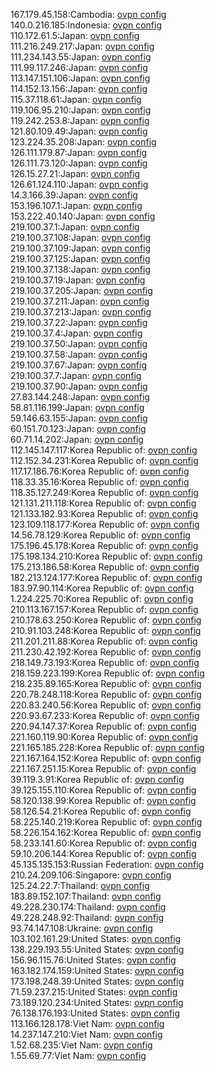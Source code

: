 167.179.45.158:Cambodia: [ovpn config](vpn/167_179_45_158.ovpn)  
140.0.216.185:Indonesia: [ovpn config](vpn/140_0_216_185.ovpn)  
110.172.61.5:Japan: [ovpn config](vpn/110_172_61_5.ovpn)  
111.216.249.217:Japan: [ovpn config](vpn/111_216_249_217.ovpn)  
111.234.143.55:Japan: [ovpn config](vpn/111_234_143_55.ovpn)  
111.99.117.246:Japan: [ovpn config](vpn/111_99_117_246.ovpn)  
113.147.151.106:Japan: [ovpn config](vpn/113_147_151_106.ovpn)  
114.152.13.156:Japan: [ovpn config](vpn/114_152_13_156.ovpn)  
115.37.118.61:Japan: [ovpn config](vpn/115_37_118_61.ovpn)  
119.106.95.210:Japan: [ovpn config](vpn/119_106_95_210.ovpn)  
119.242.253.8:Japan: [ovpn config](vpn/119_242_253_8.ovpn)  
121.80.109.49:Japan: [ovpn config](vpn/121_80_109_49.ovpn)  
123.224.35.208:Japan: [ovpn config](vpn/123_224_35_208.ovpn)  
126.111.179.87:Japan: [ovpn config](vpn/126_111_179_87.ovpn)  
126.111.73.120:Japan: [ovpn config](vpn/126_111_73_120.ovpn)  
126.15.27.21:Japan: [ovpn config](vpn/126_15_27_21.ovpn)  
126.61.124.110:Japan: [ovpn config](vpn/126_61_124_110.ovpn)  
14.3.166.39:Japan: [ovpn config](vpn/14_3_166_39.ovpn)  
153.196.107.1:Japan: [ovpn config](vpn/153_196_107_1.ovpn)  
153.222.40.140:Japan: [ovpn config](vpn/153_222_40_140.ovpn)  
219.100.37.1:Japan: [ovpn config](vpn/219_100_37_1.ovpn)  
219.100.37.108:Japan: [ovpn config](vpn/219_100_37_108.ovpn)  
219.100.37.109:Japan: [ovpn config](vpn/219_100_37_109.ovpn)  
219.100.37.125:Japan: [ovpn config](vpn/219_100_37_125.ovpn)  
219.100.37.138:Japan: [ovpn config](vpn/219_100_37_138.ovpn)  
219.100.37.19:Japan: [ovpn config](vpn/219_100_37_19.ovpn)  
219.100.37.205:Japan: [ovpn config](vpn/219_100_37_205.ovpn)  
219.100.37.211:Japan: [ovpn config](vpn/219_100_37_211.ovpn)  
219.100.37.213:Japan: [ovpn config](vpn/219_100_37_213.ovpn)  
219.100.37.22:Japan: [ovpn config](vpn/219_100_37_22.ovpn)  
219.100.37.4:Japan: [ovpn config](vpn/219_100_37_4.ovpn)  
219.100.37.50:Japan: [ovpn config](vpn/219_100_37_50.ovpn)  
219.100.37.58:Japan: [ovpn config](vpn/219_100_37_58.ovpn)  
219.100.37.67:Japan: [ovpn config](vpn/219_100_37_67.ovpn)  
219.100.37.7:Japan: [ovpn config](vpn/219_100_37_7.ovpn)  
219.100.37.90:Japan: [ovpn config](vpn/219_100_37_90.ovpn)  
27.83.144.248:Japan: [ovpn config](vpn/27_83_144_248.ovpn)  
58.81.116.199:Japan: [ovpn config](vpn/58_81_116_199.ovpn)  
59.146.63.155:Japan: [ovpn config](vpn/59_146_63_155.ovpn)  
60.151.70.123:Japan: [ovpn config](vpn/60_151_70_123.ovpn)  
60.71.14.202:Japan: [ovpn config](vpn/60_71_14_202.ovpn)  
112.145.147.117:Korea Republic of: [ovpn config](vpn/112_145_147_117.ovpn)  
112.152.34.231:Korea Republic of: [ovpn config](vpn/112_152_34_231.ovpn)  
117.17.186.76:Korea Republic of: [ovpn config](vpn/117_17_186_76.ovpn)  
118.33.35.16:Korea Republic of: [ovpn config](vpn/118_33_35_16.ovpn)  
118.35.127.249:Korea Republic of: [ovpn config](vpn/118_35_127_249.ovpn)  
121.131.211.118:Korea Republic of: [ovpn config](vpn/121_131_211_118.ovpn)  
121.133.182.93:Korea Republic of: [ovpn config](vpn/121_133_182_93.ovpn)  
123.109.118.177:Korea Republic of: [ovpn config](vpn/123_109_118_177.ovpn)  
14.56.78.129:Korea Republic of: [ovpn config](vpn/14_56_78_129.ovpn)  
175.196.45.178:Korea Republic of: [ovpn config](vpn/175_196_45_178.ovpn)  
175.198.134.210:Korea Republic of: [ovpn config](vpn/175_198_134_210.ovpn)  
175.213.186.58:Korea Republic of: [ovpn config](vpn/175_213_186_58.ovpn)  
182.213.124.177:Korea Republic of: [ovpn config](vpn/182_213_124_177.ovpn)  
183.97.90.114:Korea Republic of: [ovpn config](vpn/183_97_90_114.ovpn)  
1.224.225.70:Korea Republic of: [ovpn config](vpn/1_224_225_70.ovpn)  
210.113.167.157:Korea Republic of: [ovpn config](vpn/210_113_167_157.ovpn)  
210.178.63.250:Korea Republic of: [ovpn config](vpn/210_178_63_250.ovpn)  
210.91.103.248:Korea Republic of: [ovpn config](vpn/210_91_103_248.ovpn)  
211.201.211.88:Korea Republic of: [ovpn config](vpn/211_201_211_88.ovpn)  
211.230.42.192:Korea Republic of: [ovpn config](vpn/211_230_42_192.ovpn)  
218.149.73.193:Korea Republic of: [ovpn config](vpn/218_149_73_193.ovpn)  
218.159.223.199:Korea Republic of: [ovpn config](vpn/218_159_223_199.ovpn)  
218.235.89.165:Korea Republic of: [ovpn config](vpn/218_235_89_165.ovpn)  
220.78.248.118:Korea Republic of: [ovpn config](vpn/220_78_248_118.ovpn)  
220.83.240.56:Korea Republic of: [ovpn config](vpn/220_83_240_56.ovpn)  
220.93.67.233:Korea Republic of: [ovpn config](vpn/220_93_67_233.ovpn)  
220.94.147.37:Korea Republic of: [ovpn config](vpn/220_94_147_37.ovpn)  
221.160.119.90:Korea Republic of: [ovpn config](vpn/221_160_119_90.ovpn)  
221.165.185.228:Korea Republic of: [ovpn config](vpn/221_165_185_228.ovpn)  
221.167.164.152:Korea Republic of: [ovpn config](vpn/221_167_164_152.ovpn)  
221.167.251.15:Korea Republic of: [ovpn config](vpn/221_167_251_15.ovpn)  
39.119.3.91:Korea Republic of: [ovpn config](vpn/39_119_3_91.ovpn)  
39.125.155.110:Korea Republic of: [ovpn config](vpn/39_125_155_110.ovpn)  
58.120.138.99:Korea Republic of: [ovpn config](vpn/58_120_138_99.ovpn)  
58.126.54.21:Korea Republic of: [ovpn config](vpn/58_126_54_21.ovpn)  
58.225.140.219:Korea Republic of: [ovpn config](vpn/58_225_140_219.ovpn)  
58.226.154.162:Korea Republic of: [ovpn config](vpn/58_226_154_162.ovpn)  
58.233.141.60:Korea Republic of: [ovpn config](vpn/58_233_141_60.ovpn)  
59.10.206.144:Korea Republic of: [ovpn config](vpn/59_10_206_144.ovpn)  
45.135.135.153:Russian Federation: [ovpn config](vpn/45_135_135_153.ovpn)  
210.24.209.106:Singapore: [ovpn config](vpn/210_24_209_106.ovpn)  
125.24.22.7:Thailand: [ovpn config](vpn/125_24_22_7.ovpn)  
183.89.152.107:Thailand: [ovpn config](vpn/183_89_152_107.ovpn)  
49.228.230.174:Thailand: [ovpn config](vpn/49_228_230_174.ovpn)  
49.228.248.92:Thailand: [ovpn config](vpn/49_228_248_92.ovpn)  
93.74.147.108:Ukraine: [ovpn config](vpn/93_74_147_108.ovpn)  
103.102.161.29:United States: [ovpn config](vpn/103_102_161_29.ovpn)  
138.229.193.55:United States: [ovpn config](vpn/138_229_193_55.ovpn)  
156.96.115.76:United States: [ovpn config](vpn/156_96_115_76.ovpn)  
163.182.174.159:United States: [ovpn config](vpn/163_182_174_159.ovpn)  
173.198.248.39:United States: [ovpn config](vpn/173_198_248_39.ovpn)  
71.59.237.215:United States: [ovpn config](vpn/71_59_237_215.ovpn)  
73.189.120.234:United States: [ovpn config](vpn/73_189_120_234.ovpn)  
76.138.176.193:United States: [ovpn config](vpn/76_138_176_193.ovpn)  
113.166.128.178:Viet Nam: [ovpn config](vpn/113_166_128_178.ovpn)  
14.237.147.210:Viet Nam: [ovpn config](vpn/14_237_147_210.ovpn)  
1.52.68.235:Viet Nam: [ovpn config](vpn/1_52_68_235.ovpn)  
1.55.69.77:Viet Nam: [ovpn config](vpn/1_55_69_77.ovpn)  
